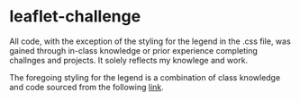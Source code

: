 # leaflet-challenge

All code, with the exception of the styling for the legend in the .css file, was gained through in-class knowledge or prior experience completing challnges and projects. It solely reflects my knowlege and work.

The foregoing styling for the legend is a combination of class knowledge and code sourced from the following [link](https://codepen.io/haakseth/pen/KQbjdO).

